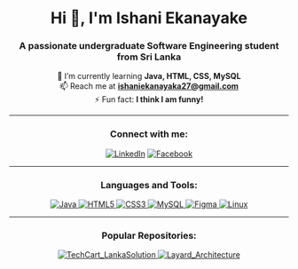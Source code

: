 <h1 align="center">Hi 👋, I'm Ishani Ekanayake</h1>
<h3 align="center">A passionate undergraduate Software Engineering student from Sri Lanka</h3>

<p align="center">
  🌱 I’m currently learning <strong>Java, HTML, CSS, MySQL</strong> <br>
  📫 Reach me at <a href="mailto:ishaniekanayaka27@gmail.com"><strong>ishaniekanayaka27@gmail.com</strong></a> <br>
  ⚡ Fun fact: <strong>I think I am funny!</strong>
</p>

<hr>

<h3 align="center">Connect with me:</h3>
<p align="center">
  <a href="https://linkedin.com/in/ishani-ekanayaka" target="blank"><img src="https://img.shields.io/badge/LinkedIn-blue?style=for-the-badge&logo=linkedin" alt="LinkedIn" /></a>
  <a href="https://fb.com/ishani-ekanayaka" target="blank"><img src="https://img.shields.io/badge/Facebook-1877F2?style=for-the-badge&logo=facebook&logoColor=white" alt="Facebook" /></a>
</p>

<hr>

<h3 align="center">Languages and Tools:</h3>
<p align="center">
  <a href="https://www.java.com" target="_blank"> 
    <img src="https://img.shields.io/badge/Java-ED8B00?style=for-the-badge&logo=java&logoColor=white" alt="Java" /> 
  </a>
  <a href="https://www.w3.org/html/" target="_blank"> 
    <img src="https://img.shields.io/badge/HTML5-E34F26?style=for-the-badge&logo=html5&logoColor=white" alt="HTML5" /> 
  </a>
  <a href="https://www.w3schools.com/css/" target="_blank"> 
    <img src="https://img.shields.io/badge/CSS3-1572B6?style=for-the-badge&logo=css3&logoColor=white" alt="CSS3" /> 
  </a>
  <a href="https://www.mysql.com/" target="_blank"> 
    <img src="https://img.shields.io/badge/MySQL-4479A1?style=for-the-badge&logo=mysql&logoColor=white" alt="MySQL" /> 
  </a>
  <a href="https://www.figma.com/" target="_blank"> 
    <img src="https://img.shields.io/badge/Figma-F24E1E?style=for-the-badge&logo=figma&logoColor=white" alt="Figma" /> 
  </a>
  <a href="https://www.linux.org/" target="_blank"> 
    <img src="https://img.shields.io/badge/Linux-FCC624?style=for-the-badge&logo=linux&logoColor=black" alt="Linux" /> 
  </a>
</p>

<hr>

<h3 align="center">Popular Repositories:</h3>
<p align="center">
  <a href="https://github.com/ishaniekanayaka/TechCart_LankaSolution">
    <img src="https://github-readme-stats.vercel.app/api/pin/?username=ishaniekanayaka&repo=TechCart_LankaSolution&theme=radical" alt="TechCart_LankaSolution" />
  </a>
  <a href="https://github.com/ishaniekanayaka/Layard_Architecture">
    <img src="https://github-readme-stats.vercel.app/api/pin/?username=ishaniekanayaka&repo=Layard_Architecture&theme=radical" alt="Layard_Architecture" />
  </a>
</p>
